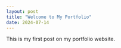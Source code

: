 ```yaml
---
layout: post
title: "Welcome to My Portfolio"
date: 2024-07-14
---
```


This is my first post on my portfolio website.
